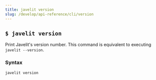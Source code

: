 ```yaml
---
title: javelit version
slug: /develop/api-reference/cli/version
---
```


## `$ javelit version`

Print Javelit's version number. This command is equivalent to executing `javelit --version`.

### Syntax

```
javelit version
```
